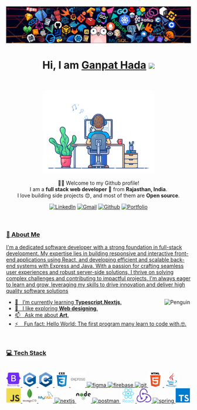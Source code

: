<!-- <img src="https://img.freepik.com/free-photo/programming-background-collage_23-2149901782.jpg?t=st=1733253031~exp=1733256631~hmac=e72343e1c0f21883547fa880028c67b31cbaa14c82e741e7fb533de02e29dae8&w=1380" width="200"/> -->

![](./header.png)

<!-- <h1 align="center">Hello, I'm Ganpat Hada</h1> -->
<!-- <br> -->
<div align = "center">
 <h1>Hi, I am 
 <a href="https://ganpathada22.netlify.com" target="_blank">Ganpat Hada</a>
 <img src="https://media.giphy.com/media/hvRJCLFzcasrR4ia7z/giphy.gif" width="32">
 <br>
 <br>
 </h1>

 <img src="./developer_code.gif" alt="Developer Code" width="60%">
 <p>🙏🏻 Welcome to my Github profile!<br />
        I am a <b>full stack web developer</b> 🚀 from <b>Rajasthan, India</b>.<br />
        I love building side projects 😍, and most of them are <b>Open source</b>. </p>
    <div>
        <a href="https://www.linkedin.com/in/ganpathada" target="_blank"><img alt="LinkedIn"
                src="https://img.shields.io/badge/linkedin-%230077B5.svg?&style=for-the-badge&logo=linkedin&logoColor=white" /></a>
          <a href="mailto:hadaganpat42@gmail.com" target="_blank">
        <img alt="Gmail"
                src="https://img.shields.io/badge/-Gmail-D14836?style=for-the-badge&logo=gmail&logoColor=white" /></a>
          <a href="https://github.com/GanpatHada" target="_blank">
        <img alt="Github"
                src="https://img.shields.io/badge/-Github-424345?style=for-the-badge&logo=github&logoColor=white" /></a>
          <a href="" target="_blank">
          <a href="https://ganpathada22.netlify.app" target="_blank">
        <img alt="Portfolio"
                src="https://img.shields.io/badge/-Portfolio-36a5d1?style=for-the-badge&logo=dribbble&logoColor=white" /></a>
          <a href="" target="_blank">
        <!-- <img alt="Medium"
                src="https://img.shields.io/badge/medium-%2312100E.svg?&style=for-the-badge&logo=medium&logoColor=white" -->
        <!-- <a href="https://www.dribbble.com/aromalanil"><img alt="Dribbble"
                src="https://img.shields.io/badge/dribble-%23EA4C89.svg?&style=for-the-badge&logo=dribbble&logoColor=white-->
    </div>

</div>

<br>
<br>

<h3>💫 About Me</h3>



I'm a dedicated software developer with a strong foundation in full-stack development. My expertise lies in building responsive and
interactive front-end applications using React, and developing efficient and scalable back-end systems with Express and Java. With
a passion for crafting seamless user experiences and robust server-side solutions, I thrive on solving complex challenges and
contributing to impactful projects. I'm always eager to learn and grow, leveraging my skills to drive innovation and deliver high quality software solutions


- 🌱&nbsp;&nbsp;&nbsp;I’m currently learning **Typescript,Nextjs**. <img align="right" src="https://raw.githubusercontent.com/Tarikul-Islam-Anik/Animated-Fluent-Emojis/master/Emojis/Animals/Penguin.png" alt="Penguin" width="15%" /><br>
- 🔭&nbsp;&nbsp;&nbsp;I like exploring **Web designing**. <br>
- 📫&nbsp;&nbsp;&nbsp;Ask me about **Art**. <br>
- ⚡&nbsp;&nbsp;&nbsp;&nbsp;Fun fact: Hello World: The first program many learn to code with.🤓.<br>

<br>
<h3> 💻 Tech Stack <br><br></h3>
<p align="left"> <a href="https://getbootstrap.com" target="_blank" rel="noreferrer"> <img src="https://raw.githubusercontent.com/devicons/devicon/master/icons/bootstrap/bootstrap-plain-wordmark.svg" alt="bootstrap" width="40" height="40"/> </a> <a href="https://www.cprogramming.com/" target="_blank" rel="noreferrer"> <img src="https://raw.githubusercontent.com/devicons/devicon/master/icons/c/c-original.svg" alt="c" width="40" height="40"/> </a> <a href="https://www.w3schools.com/cpp/" target="_blank" rel="noreferrer"> <img src="https://raw.githubusercontent.com/devicons/devicon/master/icons/cplusplus/cplusplus-original.svg" alt="cplusplus" width="40" height="40"/> </a> <a href="https://www.w3schools.com/css/" target="_blank" rel="noreferrer"> <img src="https://raw.githubusercontent.com/devicons/devicon/master/icons/css3/css3-original-wordmark.svg" alt="css3" width="40" height="40"/> </a> <a href="https://expressjs.com" target="_blank" rel="noreferrer"> <img src="https://raw.githubusercontent.com/devicons/devicon/master/icons/express/express-original-wordmark.svg" alt="express" width="40" height="40"/> </a> <a href="https://www.figma.com/" target="_blank" rel="noreferrer"> <img src="https://www.vectorlogo.zone/logos/figma/figma-icon.svg" alt="figma" width="40" height="40"/> </a> <a href="https://firebase.google.com/" target="_blank" rel="noreferrer"> <img src="https://www.vectorlogo.zone/logos/firebase/firebase-icon.svg" alt="firebase" width="40" height="40"/> </a> <a href="https://git-scm.com/" target="_blank" rel="noreferrer"> <img src="https://www.vectorlogo.zone/logos/git-scm/git-scm-icon.svg" alt="git" width="40" height="40"/> </a> <a href="https://www.w3.org/html/" target="_blank" rel="noreferrer"> <img src="https://raw.githubusercontent.com/devicons/devicon/master/icons/html5/html5-original-wordmark.svg" alt="html5" width="40" height="40"/> </a> <a href="https://www.java.com" target="_blank" rel="noreferrer"> <img src="https://raw.githubusercontent.com/devicons/devicon/master/icons/java/java-original.svg" alt="java" width="40" height="40"/> </a> <a href="https://developer.mozilla.org/en-US/docs/Web/JavaScript" target="_blank" rel="noreferrer"> <img src="https://raw.githubusercontent.com/devicons/devicon/master/icons/javascript/javascript-original.svg" alt="javascript" width="40" height="40"/> </a> <a href="https://www.mongodb.com/" target="_blank" rel="noreferrer"> <img src="https://raw.githubusercontent.com/devicons/devicon/master/icons/mongodb/mongodb-original-wordmark.svg" alt="mongodb" width="40" height="40"/> </a> <a href="https://www.mysql.com/" target="_blank" rel="noreferrer"> <img src="https://raw.githubusercontent.com/devicons/devicon/master/icons/mysql/mysql-original-wordmark.svg" alt="mysql" width="40" height="40"/> </a> <a href="https://nextjs.org/" target="_blank" rel="noreferrer"> <img src="https://cdn.worldvectorlogo.com/logos/nextjs-2.svg" alt="nextjs" width="40" height="40"/> </a> <a href="https://nodejs.org" target="_blank" rel="noreferrer"> <img src="https://raw.githubusercontent.com/devicons/devicon/master/icons/nodejs/nodejs-original-wordmark.svg" alt="nodejs" width="40" height="40"/> </a> <a href="https://postman.com" target="_blank" rel="noreferrer"> <img src="https://www.vectorlogo.zone/logos/getpostman/getpostman-icon.svg" alt="postman" width="40" height="40"/> </a> <a href="https://reactjs.org/" target="_blank" rel="noreferrer"> <img src="https://raw.githubusercontent.com/devicons/devicon/master/icons/react/react-original-wordmark.svg" alt="react" width="40" height="40"/> </a> <a href="https://redux.js.org" target="_blank" rel="noreferrer"> <img src="https://raw.githubusercontent.com/devicons/devicon/master/icons/redux/redux-original.svg" alt="redux" width="40" height="40"/> </a> <a href="https://spring.io/" target="_blank" rel="noreferrer"> <img src="https://www.vectorlogo.zone/logos/springio/springio-icon.svg" alt="spring" width="40" height="40"/> </a> <a href="https://www.typescriptlang.org/" target="_blank" rel="noreferrer"> <img src="https://raw.githubusercontent.com/devicons/devicon/master/icons/typescript/typescript-original.svg" alt="typescript" width="40" height="40"/> </a> </p>




